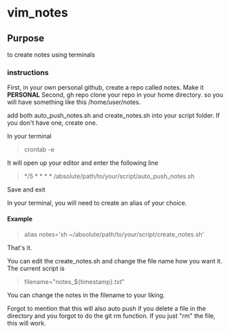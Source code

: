 # vim_notes
## Purpose
to create notes using terminals

### instructions

First, in your own personal github, create a repo called notes. Make it **PERSONAL**
Second, gh repo clone your repo in your home directory. so you will have something like this /home/user/notes. 

add both auto_push_notes.sh and create_notes.sh into your script folder. If you don't have one, create one.

In your terminal

> crontab -e

It will open up your editor and enter the following line

> */5 * * * * /absolute/path/to/your/script/auto_push_notes.sh

Save and exit

In your terminal, you will need to create an alias of your choice. 

#### Example

> alias notes='sh ~/absolute/path/to/your/script/create_notes.sh'

That's it.

You can edit the create_notes.sh and change the file name how you want it.
The current script is 

> filename="notes_${timestamp}.txt"

You can change the notes in the filename  to your liking.

Forgot to mention that this will also auto push if you delete a file in the directory and you forgot to do the git rm function. If you just "rm" the file, this will work.


